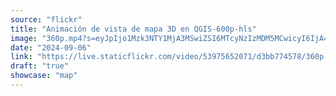 ```yaml
---
source: "flickr"
title: "Animación de vista de mapa 3D en QGIS-600p-hls"
image: "360p.mp4?s=eyJpIjo1Mzk3NTY1MjA3MSwiZSI6MTcyNzIzMDM5MCwicyI6IjA4YmM3OTQxNGNlMjI5NjkzYTVhYzA4ZDY4YWQ0MWU0N2ZhZWU3MzMiLCJ2IjoxfQ.mp4"
date: "2024-09-06"
link: "https://live.staticflickr.com/video/53975652071/d3bb774578/360p.mp4?s=eyJpIjo1Mzk3NTY1MjA3MSwiZSI6MTcyNzIzMDM5MCwicyI6IjA4YmM3OTQxNGNlMjI5NjkzYTVhYzA4ZDY4YWQ0MWU0N2ZhZWU3MzMiLCJ2IjoxfQ"
draft: "true"
showcase: "map"
---
```

